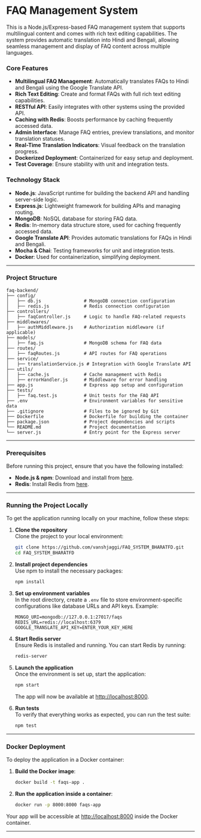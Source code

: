 # FAQ Management System

This is a Node.js/Express-based FAQ management system that supports multilingual content and comes with rich text editing capabilities. The system provides automatic translation into Hindi and Bengali, allowing seamless management and display of FAQ content across multiple languages.

### Core Features

- **Multilingual FAQ Management**: Automatically translates FAQs to Hindi and Bengali using the Google Translate API.
- **Rich Text Editing**: Create and format FAQs with full rich text editing capabilities.
- **RESTful API**: Easily integrates with other systems using the provided API.
- **Caching with Redis**: Boosts performance by caching frequently accessed data.
- **Admin Interface**: Manage FAQ entries, preview translations, and monitor translation statuses.
- **Real-Time Translation Indicators**: Visual feedback on the translation progress.
- **Dockerized Deployment**: Containerized for easy setup and deployment.
- **Test Coverage**: Ensure stability with unit and integration tests.

### Technology Stack

- **Node.js**: JavaScript runtime for building the backend API and handling server-side logic.
- **Express.js**: Lightweight framework for building APIs and managing routing.
- **MongoDB**: NoSQL database for storing FAQ data.
- **Redis**: In-memory data structure store, used for caching frequently accessed data.
- **Google Translate API**: Provides automatic translations for FAQs in Hindi and Bengali.
- **Mocha & Chai**: Testing frameworks for unit and integration tests.
- **Docker**: Used for containerization, simplifying deployment.

---

### Project Structure

```plaintext
faq-backend/
├── config/
│   ├── db.js                # MongoDB connection configuration
│   ├── redis.js             # Redis connection configuration
├── controllers/
│   ├── faqController.js     # Logic to handle FAQ-related requests
├── middlewares/
│   ├── authMiddleware.js    # Authorization middleware (if applicable)
├── models/
│   ├── faq.js               # MongoDB schema for FAQ data
├── routes/
│   ├── faqRoutes.js         # API routes for FAQ operations
├── service/
│   ├── translationService.js # Integration with Google Translate API
├── utils/
│   ├── cache.js             # Cache management with Redis
│   ├── errorHandler.js      # Middleware for error handling
├── app.js                   # Express app setup and configuration
├── tests/
│   ├── faq.test.js          # Unit tests for the FAQ API
├── .env                     # Environment variables for sensitive data
├── .gitignore               # Files to be ignored by Git
├── Dockerfile               # Dockerfile for building the container
├── package.json             # Project dependencies and scripts
└── README.md                # Project documentation
└── server.js                # Entry point for the Express server
```

---

### Prerequisites

Before running this project, ensure that you have the following installed:

- **Node.js & npm**: Download and install from [here](https://nodejs.org/en/download/).
- **Redis**: Install Redis from [here](https://redis.io/download).

---

### Running the Project Locally

To get the application running locally on your machine, follow these steps:

1. **Clone the repository**  
   Clone the project to your local environment:

   ```bash
   git clone https://github.com/vanshjaggi/FAQ_SYSTEM_BHARATFD.git
   cd FAQ_SYSTEM_BHARATFD
   ```

2. **Install project dependencies**  
   Use npm to install the necessary packages:

   ```bash
   npm install
   ```

3. **Set up environment variables**  
   In the root directory, create a `.env` file to store environment-specific configurations like database URLs and API keys. Example:

   ```plaintext
   MONGO_URI=mongodb://127.0.0.1:27017/faqs
   REDIS_URL=redis://localhost:6379
   GOOGLE_TRANSLATE_API_KEY=ENTER_YOUR_KEY_HERE
   ```

4. **Start Redis server**  
   Ensure Redis is installed and running. You can start Redis by running:

   ```bash
   redis-server
   ```

5. **Launch the application**  
   Once the environment is set up, start the application:

   ```bash
   npm start
   ```

   The app will now be available at [http://localhost:8000](http://localhost:8000).

6. **Run tests**  
   To verify that everything works as expected, you can run the test suite:

   ```bash
   npm test
   ```

---

### Docker Deployment

To deploy the application in a Docker container:

1. **Build the Docker image**:

   ```bash
   docker build -t faqs-app .
   ```

2. **Run the application inside a container**:

   ```bash
   docker run -p 8000:8000 faqs-app
   ```

Your app will be accessible at [http://localhost:8000](http://localhost:8000) inside the Docker container.

---
